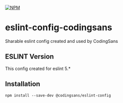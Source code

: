 [![NPM](https://nodei.co/npm/eslint-config-codingsans.png)](https://npmjs.org/package/eslint-config-codingsans)

# eslint-config-codingsans
Sharable eslint config created and used by CodingSans

## ESLINT Version

This config created for eslint 5.*

## Installation

```
npm install --save-dev @codingsans/eslint-config
```

